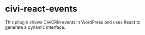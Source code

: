 # civi-react-events

This pliugin shows CiviCRM events in WordPress and uses React to generate a dynamic interface.
